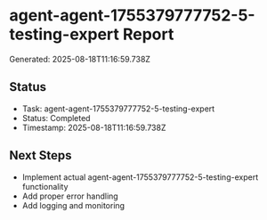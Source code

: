 # agent-agent-1755379777752-5-testing-expert Report

Generated: 2025-08-18T11:16:59.738Z

## Status
- Task: agent-agent-1755379777752-5-testing-expert
- Status: Completed
- Timestamp: 2025-08-18T11:16:59.738Z

## Next Steps
- Implement actual agent-agent-1755379777752-5-testing-expert functionality
- Add proper error handling
- Add logging and monitoring
